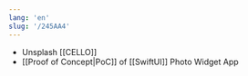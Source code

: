 ```yaml
---
lang: 'en'
slug: '/245AA4'
---
```


- Unsplash [[CELLO]]
- [[Proof of Concept|PoC]] of [[SwiftUI]] Photo Widget App
